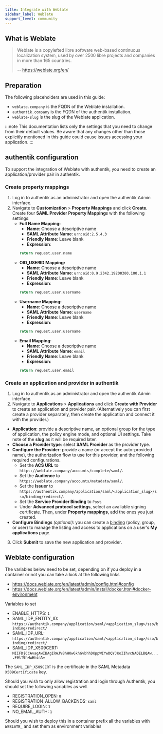 ```yaml
---
title: Integrate with Weblate
sidebar_label: Weblate
support_level: community
---
```


## What is Weblate

> Weblate is a copylefted libre software web-based continuous localization system, used by over 2500 libre projects and companies in more than 165 countries.
>
> -- https://weblate.org/en/

## Preparation

The following placeholders are used in this guide:

- `weblate.company` is the FQDN of the Weblate installation.
- `authentik.company` is the FQDN of the authentik installation.
- `weblate-slug` is the slug of the Weblate application.

:::note
This documentation lists only the settings that you need to change from their default values. Be aware that any changes other than those explicitly mentioned in this guide could cause issues accessing your application.
:::

## authentik configuration

To support the integration of Weblate with authentik, you need to create an application/provider pair in authentik.

### Create property mappings

1. Log in to authentik as an administrator and open the authentik Admin interface.
2. Navigate to **Customization** > **Property Mappings** and click **Create**. Create four **SAML Provider Property Mapping**s with the following settings:
    - **Full Name Mapping:**
        - **Name**: Choose a descriptive name
        - **SAML Attribute Name**: `urn:oid:2.5.4.3`
        - **Friendly Name**: Leave blank
        - **Expression**:
        ```python
        return request.user.name
        ```
    - **OID_USERID Mapping:**
        - **Name**: Choose a descriptive name
        - **SAML Attribute Name**: `urn:oid:0.9.2342.19200300.100.1.1`
        - **Friendly Name**: Leave blank
        - **Expression**:
        ```python
        return request.user.username
        ```
    - **Username Mapping:**
        - **Name**: Choose a descriptive name
        - **SAML Attribute Name**: `username`
        - **Friendly Name**: Leave blank
        - **Expression**:
        ```python
        return request.user.username
        ```
    - **Email Mapping:**
        - **Name**: Choose a descriptive name
        - **SAML Attribute Name**: `email`
        - **Friendly Name**: Leave blank
        - **Expression**:
        ```python
        return request.user.email
        ```

### Create an application and provider in authentik

1. Log in to authentik as an administrator and open the authentik Admin interface.
2. Navigate to **Applications** > **Applications** and click **Create with Provider** to create an application and provider pair. (Alternatively you can first create a provider separately, then create the application and connect it with the provider.)

- **Application**: provide a descriptive name, an optional group for the type of application, the policy engine mode, and optional UI settings. Take note of the **slug** as it will be required later.
- **Choose a Provider type**: select **SAML Provider** as the provider type.
- **Configure the Provider**: provide a name (or accept the auto-provided name), the authorization flow to use for this provider, and the following required configurations.
    - Set the **ACS URL** to `https://weblate.company/accounts/complete/saml/`.
    - Set the **Audience** to `https://weblate.company/accounts/metadata/saml/`.
    - Set the **Issuer** to `https://authentik.company/application/saml/<application_slug>/sso/binding/redirect/`.
    - Set the **Service Provider Binding** to `Post`.
    - Under **Advanced protocol settings**, select an available signing certificate. Then, under **Property mappings**, add the ones you just created.
- **Configure Bindings** _(optional)_: you can create a [binding](https://docs.goauthentik.io/docs/add-secure-apps/flows-stages/bindings/) (policy, group, or user) to manage the listing and access to applications on a user's **My applications** page.

3. Click **Submit** to save the new application and provider.

## Weblate configuration

The variables below need to be set, depending on if you deploy in a container or not you can take a look at the following links

- https://docs.weblate.org/en/latest/admin/config.html#config
- https://docs.weblate.org/en/latest/admin/install/docker.html#docker-environment

Variables to set

- ENABLE_HTTPS: `1`
- SAML_IDP_ENTITY_ID: `https://authentik.company/application/saml/<application_slug>/sso/binding/redirect/`
- SAML_IDP_URL: `https://authentik.company/application/saml/<application_slug>/sso/binding/redirect/`
- SAML_IDP_X509CERT: `MIIFDjCCAvagAwIBAgIRAJV8hH0wGkhGvbhhDKppWIYwDQYJKoZIhvcNAQELBQAw....F9lT9hHwHhsnA=`

The `SAML_IDP_X509CERT` is the certificate in the SAML Metadata `X509Certificate` key.

Should you wish to only allow registration and login through Authentik, you should set the following variables as well.

- REGISTRATION_OPEN: `0`
- REGISTRATION_ALLOW_BACKENDS: `saml`
- REQUIRE_LOGIN: `1`
- NO_EMAIL_AUTH: `1`

Should you wish to deploy this in a container prefix all the variables with `WEBLATE_` and set them as environment variables
